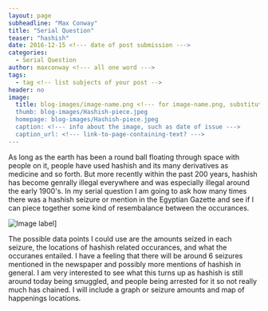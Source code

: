 ```yaml
---
layout: page
subheadline: "Max Conway"
title: "Serial Question"
teaser: "hashish"
date: 2016-12-15 <!--- date of post submission --->
categories:
  - Serial Question
author: maxconway <!--- all one word --->
tags:
  - tag <!-- list subjects of your post -->
header: no
image:
  title: blog-images/image-name.png <!--- for image-name.png, substitute name you've given your image file --->
  thumb: blog-images/Hashish-piece.jpeg
  homepage: blog-images/Hashish-piece.jpeg
  caption: <!--- info about the image, such as date of issue --->
  caption_url: <!--- link-to-page-containing-text? --->
---
```

As long as the earth has been a round ball floating through space with people on it, people have used hashish and its many derivatives as medicine and so forth.  But more recently within the past 200 years, hashish has become genrally illegal everywhere and was especially illegal around the early 1900's.  In my serial question I am going to ask how many times there was a hashish seizure or mention in the Egyptian Gazette and see if I can piece together some kind of resembalance between the occurances.

![Image label](Hashish-piece.jpeg)]

The possible data points I could use are the amounts seized in each seizure, the locations of hashish related occurances, and what the occuranes entailed.  I have a feeling that there will be around 6 seizures mentioned in the newspaper and possibly more mentions of hashish in general.  I am very interested to see what this turns up as hashish is still around today being smuggled, and people being arrested for it so not really much has chained. I will include a graph or seizure amounts and map of happenings locations.
